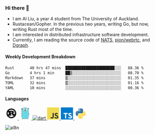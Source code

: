 ### Hi there 👋

- I am Al Liu, a year 4 student from The University of Auckland.
- Rustacean/Gopher. In the previous two years, writing Go, but now, writing Rust most of the time.
- I am interested in distributed infrastructure software development.
- Currently, I am reading the source code of [NATS](https://github.com/nats-io/nats-server), [pion/webrtc](https://github.com/pion/webrtc), and [Dgraph](https://github.com/dgraph/dgraph).

#### Weekly Development Breakdown

<!--START_SECTION:waka-->
```text
Rust       40 hrs 47 mins  ██████████████████████░░░   88.36 % 
Go         4 hrs 1 min     ██▒░░░░░░░░░░░░░░░░░░░░░░   08.70 % 
Markdown   37 mins         ▒░░░░░░░░░░░░░░░░░░░░░░░░   01.35 % 
TOML       32 mins         ▒░░░░░░░░░░░░░░░░░░░░░░░░   01.16 % 
YAML       10 mins         ░░░░░░░░░░░░░░░░░░░░░░░░░   00.36 % 
```
<!--END_SECTION:waka-->


<h4 align="left">Languages</h4>

<p align="left"> 
<a href="https://www.rust-lang.org" target="_blank"> <img src="https://raw.githubusercontent.com/devicons/devicon/master/icons/rust/rust-plain.svg" alt="rust" width="40" height="40"/> </a> <a href="https://golang.org" target="_blank"> <img src="https://raw.githubusercontent.com/devicons/devicon/master/icons/go/go-original.svg" alt="go" width="40" height="40"/> </a> <a href="https://dart.dev" target="_blank"> <img src="https://www.vectorlogo.zone/logos/dartlang/dartlang-icon.svg" alt="dart" width="40" height="40"/> </a> <a href="https://developer.mozilla.org/en-US/docs/Web/JavaScript" target="_blank"> <img src="https://raw.githubusercontent.com/devicons/devicon/master/icons/javascript/javascript-original.svg" alt="javascript" width="40" height="40"/> </a> <a href="https://www.typescriptlang.org/" target="_blank"> <img src="https://raw.githubusercontent.com/devicons/devicon/master/icons/typescript/typescript-original.svg" alt="typescript" width="40" height="40"/> </a> <a href="https://www.python.org" target="_blank"> <img src="https://raw.githubusercontent.com/devicons/devicon/master/icons/python/python-original.svg" alt="python" width="40" height="40"/> </a> 
</p>


<p><img align="left" src="https://github-readme-stats.vercel.app/api/top-langs?username=al8n&show_icons=true&locale=en&layout=compact" alt="al8n" /></p>

<br>
<br>


